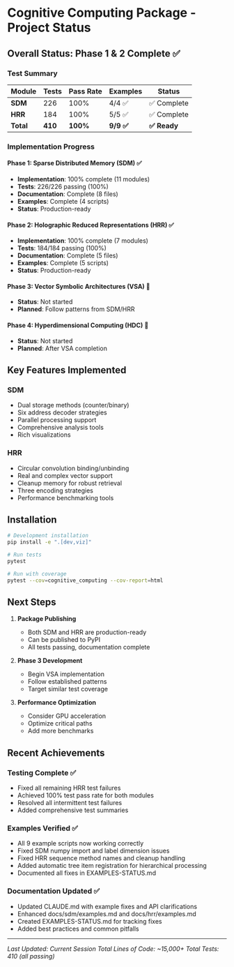 # Cognitive Computing Package - Project Status

## Overall Status: Phase 1 & 2 Complete ✅

### Test Summary
| Module | Tests | Pass Rate | Examples | Status |
|--------|-------|-----------|----------|--------|
| **SDM** | 226 | 100% | 4/4 ✅ | ✅ Complete |
| **HRR** | 184 | 100% | 5/5 ✅ | ✅ Complete |
| **Total** | **410** | **100%** | **9/9 ✅** | **✅ Ready** |

### Implementation Progress

#### Phase 1: Sparse Distributed Memory (SDM) ✅
- **Implementation**: 100% complete (11 modules)
- **Tests**: 226/226 passing (100%)
- **Documentation**: Complete (8 files)
- **Examples**: Complete (4 scripts)
- **Status**: Production-ready

#### Phase 2: Holographic Reduced Representations (HRR) ✅
- **Implementation**: 100% complete (7 modules)
- **Tests**: 184/184 passing (100%)
- **Documentation**: Complete (5 files)
- **Examples**: Complete (5 scripts)
- **Status**: Production-ready

#### Phase 3: Vector Symbolic Architectures (VSA) 🔄
- **Status**: Not started
- **Planned**: Follow patterns from SDM/HRR

#### Phase 4: Hyperdimensional Computing (HDC) 🔄
- **Status**: Not started
- **Planned**: After VSA completion

## Key Features Implemented

### SDM
- Dual storage methods (counter/binary)
- Six address decoder strategies
- Parallel processing support
- Comprehensive analysis tools
- Rich visualizations

### HRR
- Circular convolution binding/unbinding
- Real and complex vector support
- Cleanup memory for robust retrieval
- Three encoding strategies
- Performance benchmarking tools

## Installation

```bash
# Development installation
pip install -e ".[dev,viz]"

# Run tests
pytest

# Run with coverage
pytest --cov=cognitive_computing --cov-report=html
```

## Next Steps

1. **Package Publishing**
   - Both SDM and HRR are production-ready
   - Can be published to PyPI
   - All tests passing, documentation complete

2. **Phase 3 Development**
   - Begin VSA implementation
   - Follow established patterns
   - Target similar test coverage

3. **Performance Optimization**
   - Consider GPU acceleration
   - Optimize critical paths
   - Add more benchmarks

## Recent Achievements

### Testing Complete ✅
- Fixed all remaining HRR test failures
- Achieved 100% test pass rate for both modules
- Resolved all intermittent test failures
- Added comprehensive test summaries

### Examples Verified ✅
- All 9 example scripts now working correctly
- Fixed SDM numpy import and label dimension issues
- Fixed HRR sequence method names and cleanup handling
- Added automatic tree item registration for hierarchical processing
- Documented all fixes in EXAMPLES-STATUS.md

### Documentation Updated ✅
- Updated CLAUDE.md with example fixes and API clarifications
- Enhanced docs/sdm/examples.md and docs/hrr/examples.md
- Created EXAMPLES-STATUS.md for tracking fixes
- Added best practices and common pitfalls

---

*Last Updated: Current Session*
*Total Lines of Code: ~15,000+*
*Total Tests: 410 (all passing)*